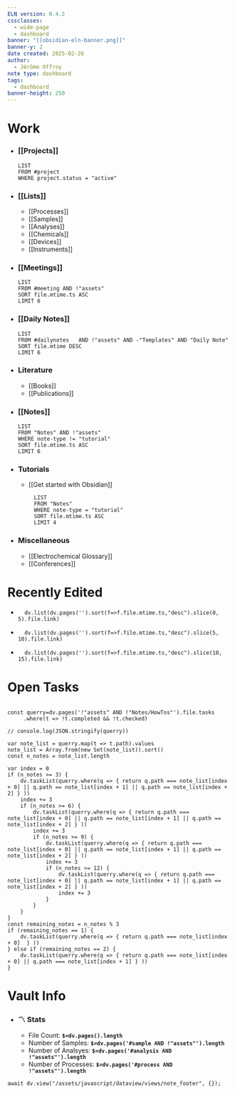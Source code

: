 ```yaml
---
ELN version: 0.4.2
cssclasses:
  - wide-page
  - dashboard
banner: "[[obsidian-eln-banner.png]]"
banner-y: 2
date created: 2025-02-26
author:
  - Jérôme Offroy
note type: dashboard
tags:
  - dashboard
banner-height: 250
---
```


# Work
- ### [[Projects]]
  ```dataview
  LIST
  FROM #project
  WHERE project.status = "active"
  ```

- ### [[Lists]]
	- [[Processes]]
	- [[Samples]]
	- [[Analyses]]
	- [[Chemicals]]
	- [[Devices]]
	- [[Instruments]]

- ### [[Meetings]]
  ```dataview
  LIST
  FROM #meeting AND !"assets"
  SORT file.mtime.ts ASC
  LIMIT 6
  ```

- ### [[Daily Notes]]
  ```dataview
  LIST
  FROM #dailynotes   AND !"assets" AND -"Templates" AND "Daily Note"
  SORT file.mtime DESC
  LIMIT 6
  ``` 

- ### Literature
	 - [[Books]]
	 - [[Publications]]

- ### [[Notes]]
  ```dataview
  LIST
  FROM "Notes" AND !"assets"
  WHERE note-type != "tutorial"
  SORT file.mtime.ts ASC
  LIMIT 6
  ```

- ### Tutorials
   - [[Get started with Obsidian]]
   ```dataview
        LIST
        FROM "Notes"
        WHERE note-type = "tutorial"
        SORT file.mtime.ts ASC
        LIMIT 4
   ``` 

- ### Miscellaneous
	 - [[Electrochemical Glossary]]
	 - [[Conferences]]


# Recently Edited
- 
  ```dataviewjs
    dv.list(dv.pages('').sort(f=>f.file.mtime.ts,"desc").slice(0, 5).file.link)
   ```
- 
  ```dataviewjs
    dv.list(dv.pages('').sort(f=>f.file.mtime.ts,"desc").slice(5, 10).file.link)
   ```
- 
  ```dataviewjs
    dv.list(dv.pages('').sort(f=>f.file.mtime.ts,"desc").slice(10, 15).file.link)
   ```


# Open Tasks

```dataviewjs

const querry=dv.pages('!"assets" AND !"Notes/HowTos"').file.tasks
     .where(t => !t.completed && !t.checked)

// console.log(JSON.stringify(querry))

var note_list = querry.map(t => t.path).values
note_list = Array.from(new Set(note_list)).sort()
const n_notes = note_list.length

var index = 0
if (n_notes >= 3) {
    dv.taskList(querry.where(q => { return q.path === note_list[index + 0] || q.path == note_list[index + 1] || q.path == note_list[index + 2] } ))
    index += 3
    if (n_notes >= 6) {
        dv.taskList(querry.where(q => { return q.path === note_list[index + 0] || q.path == note_list[index + 1] || q.path == note_list[index + 2] } ))
        index += 3
        if (n_notes >= 9) {
            dv.taskList(querry.where(q => { return q.path === note_list[index + 0] || q.path == note_list[index + 1] || q.path == note_list[index + 2] } ))
            index += 3
            if (n_notes >= 12) {
                dv.taskList(querry.where(q => { return q.path === note_list[index + 0] || q.path == note_list[index + 1] || q.path == note_list[index + 2] } ))
                index += 3
            }    
        }
    }
}
const remaining_notes = n_notes % 3
if (remaining_notes == 1) {
    dv.taskList(querry.where(q => { return q.path === note_list[index + 0]  } ))
} else if (remaining_notes == 2) {
    dv.taskList(querry.where(q => { return q.path === note_list[index + 0] || q.path === note_list[index + 1] } ))
}
```

# Vault Info

- ### 〽️ Stats
	-  File Count: **`$=dv.pages().length`**
	-  Number of Samples: **`$=dv.pages('#sample AND !"assets"').length`**
	-  Number of Analsyes: **`$=dv.pages('#analysis AND !"assets"').length`**
	-  Number of Processes: **`$=dv.pages('#process AND !"assets"').length`**



```dataviewjs
await dv.view("/assets/javascript/dataview/views/note_footer", {});
```
